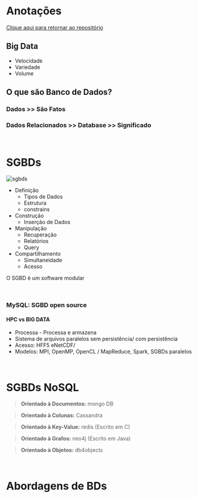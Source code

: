 # **Anotações**

[Clique aqui para retornar ao repositório](https://github.com/ngadev23/Database-Experience-DIO)

## **Big Data**
 - Velocidade
 - Variedade
 - Volume


## **O que são Banco de Dados?**

### Dados >> São Fatos
### Dados Relacionados >> Database >> Significado

&nbsp;
# **SGBDs**

![sgbds](https://leonardofnsca.files.wordpress.com/2021/03/sgbdmercado.png?w=500)

- Definição 
   - Tipos de Dados
   - Estrutura
   - constrains
- Construção
   - Inserção de Dados
- Manipulação
   - Recuperação
   - Relatórios
   - Query
- Compartilhamento
  - Simultaneidade
  - Acesso

O SGBD é um software modular

&nbsp;
### **MySQL: SGBD open source**


#### HPC vs BIG DATA

- Processa - Processa e armazena
- Sistema de arquivos paralelos sem persistência/ com persistência
- Acesso: HFF5 eNetCDF/ 
- Modelos: MPI, OpenMP, OpenCL / MapReduce, Spark, SGBDs paralelos

&nbsp;
# **SGBDs NoSQL**

> **Orientado à Documentos:**  mongo DB

> **Orientado à Colunas:** Cassandra

> **Orientado à Key-Value:** redis (Escrito em C)

> **Orientado à Grafos:** neo4j (Escrito em Java)

> **Orientado à Objetos:** db4objects 

&nbsp;
# **Abordagens de BDs**

